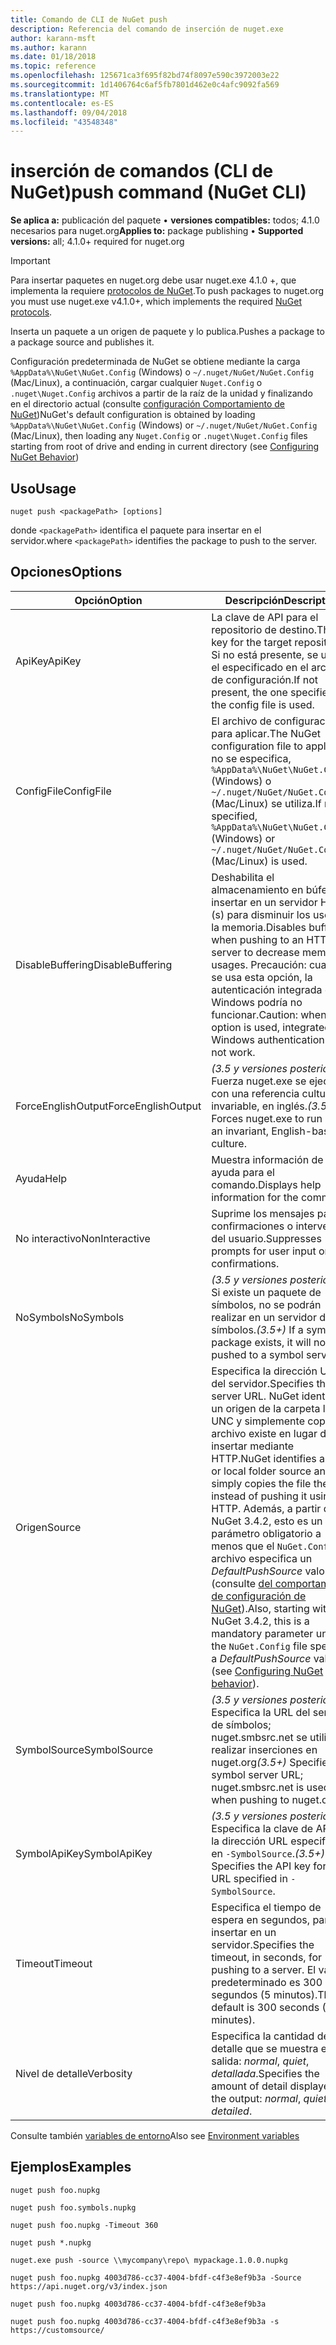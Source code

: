 ```yaml
---
title: Comando de CLI de NuGet push
description: Referencia del comando de inserción de nuget.exe
author: karann-msft
ms.author: karann
ms.date: 01/18/2018
ms.topic: reference
ms.openlocfilehash: 125671ca3f695f82bd74f8097e590c3972003e22
ms.sourcegitcommit: 1d1406764c6af5fb7801d462e0c4afc9092fa569
ms.translationtype: MT
ms.contentlocale: es-ES
ms.lasthandoff: 09/04/2018
ms.locfileid: "43548348"
---
```

# <a name="push-command-nuget-cli"></a><span data-ttu-id="415ce-103">inserción de comandos (CLI de NuGet)</span><span class="sxs-lookup"><span data-stu-id="415ce-103">push command (NuGet CLI)</span></span>

<span data-ttu-id="415ce-104">**Se aplica a:** publicación del paquete &bullet; **versiones compatibles:** todos; 4.1.0 necesarios para nuget.org</span><span class="sxs-lookup"><span data-stu-id="415ce-104">**Applies to:** package publishing &bullet; **Supported versions:** all; 4.1.0+ required for nuget.org</span></span>

> [!Important]
> <span data-ttu-id="415ce-105">Para insertar paquetes en nuget.org debe usar nuget.exe 4.1.0 +, que implementa la requiere [protocolos de NuGet](../api/nuget-protocols.md).</span><span class="sxs-lookup"><span data-stu-id="415ce-105">To push packages to nuget.org you must use nuget.exe v4.1.0+, which implements the required [NuGet protocols](../api/nuget-protocols.md).</span></span>

<span data-ttu-id="415ce-106">Inserta un paquete a un origen de paquete y lo publica.</span><span class="sxs-lookup"><span data-stu-id="415ce-106">Pushes a package to a package source and publishes it.</span></span>

<span data-ttu-id="415ce-107">Configuración predeterminada de NuGet se obtiene mediante la carga `%AppData%\NuGet\NuGet.Config` (Windows) o `~/.nuget/NuGet/NuGet.Config` (Mac/Linux), a continuación, cargar cualquier `Nuget.Config` o `.nuget\Nuget.Config` archivos a partir de la raíz de la unidad y finalizando en el directorio actual (consulte [configuración Comportamiento de NuGet](../consume-packages/configuring-nuget-behavior.md))</span><span class="sxs-lookup"><span data-stu-id="415ce-107">NuGet's default configuration is obtained by loading `%AppData%\NuGet\NuGet.Config` (Windows) or `~/.nuget/NuGet/NuGet.Config` (Mac/Linux), then loading any `Nuget.Config` or `.nuget\Nuget.Config` files starting from root of drive and ending in current directory (see [Configuring NuGet Behavior](../consume-packages/configuring-nuget-behavior.md))</span></span>

## <a name="usage"></a><span data-ttu-id="415ce-108">Uso</span><span class="sxs-lookup"><span data-stu-id="415ce-108">Usage</span></span>

```cli
nuget push <packagePath> [options]
```

<span data-ttu-id="415ce-109">donde `<packagePath>` identifica el paquete para insertar en el servidor.</span><span class="sxs-lookup"><span data-stu-id="415ce-109">where `<packagePath>` identifies the package to push to the server.</span></span>

## <a name="options"></a><span data-ttu-id="415ce-110">Opciones</span><span class="sxs-lookup"><span data-stu-id="415ce-110">Options</span></span>

| <span data-ttu-id="415ce-111">Opción</span><span class="sxs-lookup"><span data-stu-id="415ce-111">Option</span></span> | <span data-ttu-id="415ce-112">Descripción</span><span class="sxs-lookup"><span data-stu-id="415ce-112">Description</span></span> |
| --- | --- |
| <span data-ttu-id="415ce-113">ApiKey</span><span class="sxs-lookup"><span data-stu-id="415ce-113">ApiKey</span></span> | <span data-ttu-id="415ce-114">La clave de API para el repositorio de destino.</span><span class="sxs-lookup"><span data-stu-id="415ce-114">The API key for the target repository.</span></span> <span data-ttu-id="415ce-115">Si no está presente, se utiliza el especificado en el archivo de configuración.</span><span class="sxs-lookup"><span data-stu-id="415ce-115">If not present,  the one specified in the config file is used.</span></span> |
| <span data-ttu-id="415ce-116">ConfigFile</span><span class="sxs-lookup"><span data-stu-id="415ce-116">ConfigFile</span></span> | <span data-ttu-id="415ce-117">El archivo de configuración para aplicar.</span><span class="sxs-lookup"><span data-stu-id="415ce-117">The NuGet configuration file to apply.</span></span> <span data-ttu-id="415ce-118">Si no se especifica, `%AppData%\NuGet\NuGet.Config` (Windows) o `~/.nuget/NuGet/NuGet.Config` (Mac/Linux) se utiliza.</span><span class="sxs-lookup"><span data-stu-id="415ce-118">If not specified, `%AppData%\NuGet\NuGet.Config` (Windows) or `~/.nuget/NuGet/NuGet.Config` (Mac/Linux) is used.</span></span>|
| <span data-ttu-id="415ce-119">DisableBuffering</span><span class="sxs-lookup"><span data-stu-id="415ce-119">DisableBuffering</span></span> | <span data-ttu-id="415ce-120">Deshabilita el almacenamiento en búfer al insertar en un servidor HTTP (s) para disminuir los usos de la memoria.</span><span class="sxs-lookup"><span data-stu-id="415ce-120">Disables buffering when pushing to an HTTP(s) server to decrease memory usages.</span></span> <span data-ttu-id="415ce-121">Precaución: cuando se usa esta opción, la autenticación integrada de Windows podría no funcionar.</span><span class="sxs-lookup"><span data-stu-id="415ce-121">Caution: when this option is used, integrated Windows authentication might not work.</span></span> |
| <span data-ttu-id="415ce-122">ForceEnglishOutput</span><span class="sxs-lookup"><span data-stu-id="415ce-122">ForceEnglishOutput</span></span> | <span data-ttu-id="415ce-123">*(3.5 y versiones posteriores)*  Fuerza nuget.exe se ejecute con una referencia cultural invariable, en inglés.</span><span class="sxs-lookup"><span data-stu-id="415ce-123">*(3.5+)* Forces nuget.exe to run using an invariant, English-based culture.</span></span> |
| <span data-ttu-id="415ce-124">Ayuda</span><span class="sxs-lookup"><span data-stu-id="415ce-124">Help</span></span> | <span data-ttu-id="415ce-125">Muestra información de ayuda para el comando.</span><span class="sxs-lookup"><span data-stu-id="415ce-125">Displays help information for the command.</span></span> |
| <span data-ttu-id="415ce-126">No interactivo</span><span class="sxs-lookup"><span data-stu-id="415ce-126">NonInteractive</span></span> | <span data-ttu-id="415ce-127">Suprime los mensajes para confirmaciones o intervención del usuario.</span><span class="sxs-lookup"><span data-stu-id="415ce-127">Suppresses prompts for user input or confirmations.</span></span> |
| <span data-ttu-id="415ce-128">NoSymbols</span><span class="sxs-lookup"><span data-stu-id="415ce-128">NoSymbols</span></span> | <span data-ttu-id="415ce-129">*(3.5 y versiones posteriores)*  Si existe un paquete de símbolos, no se podrán realizar en un servidor de símbolos.</span><span class="sxs-lookup"><span data-stu-id="415ce-129">*(3.5+)* If a symbols package exists, it will not be pushed to a symbol server.</span></span> |
| <span data-ttu-id="415ce-130">Origen</span><span class="sxs-lookup"><span data-stu-id="415ce-130">Source</span></span> | <span data-ttu-id="415ce-131">Especifica la dirección URL del servidor.</span><span class="sxs-lookup"><span data-stu-id="415ce-131">Specifies the server URL.</span></span> <span data-ttu-id="415ce-132">NuGet identifica un origen de la carpeta local o UNC y simplemente copia el archivo existe en lugar de insertar mediante HTTP.</span><span class="sxs-lookup"><span data-stu-id="415ce-132">NuGet identifies a UNC or local folder source and simply copies the file there instead of pushing it using HTTP.</span></span>  <span data-ttu-id="415ce-133">Además, a partir de NuGet 3.4.2, esto es un parámetro obligatorio a menos que el `NuGet.Config` archivo especifica un *DefaultPushSource* valor (consulte [del comportamiento de configuración de NuGet](../consume-packages/configuring-nuget-behavior.md)).</span><span class="sxs-lookup"><span data-stu-id="415ce-133">Also, starting with NuGet 3.4.2, this is a mandatory parameter unless the `NuGet.Config` file specifies a *DefaultPushSource* value (see [Configuring NuGet behavior](../consume-packages/configuring-nuget-behavior.md)).</span></span> |
| <span data-ttu-id="415ce-134">SymbolSource</span><span class="sxs-lookup"><span data-stu-id="415ce-134">SymbolSource</span></span> | <span data-ttu-id="415ce-135">*(3.5 y versiones posteriores)*  Especifica la URL del servidor de símbolos; nuget.smbsrc.net se utiliza al realizar inserciones en nuget.org</span><span class="sxs-lookup"><span data-stu-id="415ce-135">*(3.5+)* Specifies the symbol server URL; nuget.smbsrc.net is used when pushing to nuget.org</span></span> |
| <span data-ttu-id="415ce-136">SymbolApiKey</span><span class="sxs-lookup"><span data-stu-id="415ce-136">SymbolApiKey</span></span> | <span data-ttu-id="415ce-137">*(3.5 y versiones posteriores)*  Especifica la clave de API de la dirección URL especificada en `-SymbolSource`.</span><span class="sxs-lookup"><span data-stu-id="415ce-137">*(3.5+)* Specifies the API key for the URL specified in `-SymbolSource`.</span></span> |
| <span data-ttu-id="415ce-138">Timeout</span><span class="sxs-lookup"><span data-stu-id="415ce-138">Timeout</span></span> | <span data-ttu-id="415ce-139">Especifica el tiempo de espera en segundos, para insertar en un servidor.</span><span class="sxs-lookup"><span data-stu-id="415ce-139">Specifies the timeout, in seconds, for pushing to a server.</span></span> <span data-ttu-id="415ce-140">El valor predeterminado es 300 segundos (5 minutos).</span><span class="sxs-lookup"><span data-stu-id="415ce-140">The default is 300 seconds (5 minutes).</span></span> |
| <span data-ttu-id="415ce-141">Nivel de detalle</span><span class="sxs-lookup"><span data-stu-id="415ce-141">Verbosity</span></span> | <span data-ttu-id="415ce-142">Especifica la cantidad de detalle que se muestra en la salida: *normal*, *quiet*, *detallada*.</span><span class="sxs-lookup"><span data-stu-id="415ce-142">Specifies the amount of detail displayed in the output: *normal*, *quiet*, *detailed*.</span></span> |

<span data-ttu-id="415ce-143">Consulte también [variables de entorno](cli-ref-environment-variables.md)</span><span class="sxs-lookup"><span data-stu-id="415ce-143">Also see [Environment variables](cli-ref-environment-variables.md)</span></span>

## <a name="examples"></a><span data-ttu-id="415ce-144">Ejemplos</span><span class="sxs-lookup"><span data-stu-id="415ce-144">Examples</span></span>

```cli
nuget push foo.nupkg

nuget push foo.symbols.nupkg

nuget push foo.nupkg -Timeout 360

nuget push *.nupkg

nuget.exe push -source \\mycompany\repo\ mypackage.1.0.0.nupkg

nuget push foo.nupkg 4003d786-cc37-4004-bfdf-c4f3e8ef9b3a -Source https://api.nuget.org/v3/index.json

nuget push foo.nupkg 4003d786-cc37-4004-bfdf-c4f3e8ef9b3a

nuget push foo.nupkg 4003d786-cc37-4004-bfdf-c4f3e8ef9b3a -s https://customsource/
```
